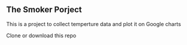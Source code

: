 ## The Smoker Porject

This is a project to collect temperture data and plot it on Google charts 

Clone or download this repo 
